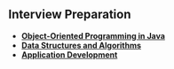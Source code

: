 ## Interview Preparation
- **[Object-Oriented Programming in Java](https://github.com/kvinay7/interview-preparation/blob/main/Java.md)**
- **[Data Structures and Algorithms](https://github.com/kvinay7/interview-preparation/blob/main/DSA.md)**
- **[Application Development](https://github.com/kvinay7/interview-preparation/blob/main/DEV.md)**

